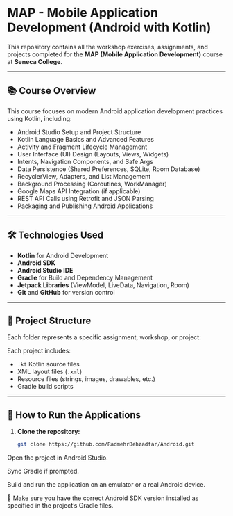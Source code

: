 # MAP - Mobile Application Development (Android with Kotlin)

This repository contains all the workshop exercises, assignments, and projects completed for the **MAP (Mobile Application Development)** course at **Seneca College**.

---

## 📚 Course Overview

This course focuses on modern Android application development practices using Kotlin, including:

- Android Studio Setup and Project Structure
- Kotlin Language Basics and Advanced Features
- Activity and Fragment Lifecycle Management
- User Interface (UI) Design (Layouts, Views, Widgets)
- Intents, Navigation Components, and Safe Args
- Data Persistence (Shared Preferences, SQLite, Room Database)
- RecyclerView, Adapters, and List Management
- Background Processing (Coroutines, WorkManager)
- Google Maps API Integration (if applicable)
- REST API Calls using Retrofit and JSON Parsing
- Packaging and Publishing Android Applications

---

## 🛠️ Technologies Used

- **Kotlin** for Android Development
- **Android SDK**
- **Android Studio IDE**
- **Gradle** for Build and Dependency Management
- **Jetpack Libraries** (ViewModel, LiveData, Navigation, Room)
- **Git** and **GitHub** for version control

---

## 📂 Project Structure

Each folder represents a specific assignment, workshop, or project:


Each project includes:
- `.kt` Kotlin source files
- XML layout files (`.xml`)
- Resource files (strings, images, drawables, etc.)
- Gradle build scripts

---

## 🚀 How to Run the Applications

1. **Clone the repository:**

   ```bash
   git clone https://github.com/RadmehrBehzadfar/Android.git

Open the project in Android Studio.

Sync Gradle if prompted.

Build and run the application on an emulator or a real Android device.

📌 Make sure you have the correct Android SDK version installed as specified in the project’s Gradle files.
